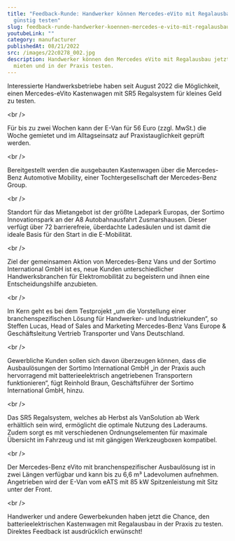 ```yaml
---
title: "Feedback-Runde: Handwerker können Mercedes-eVito mit Regalausbau jetzt
  günstig testen"
slug: feedback-runde-handwerker-koennen-mercedes-e-vito-mit-regalausbau-jetzt-guenstig-testen
youtubeLink: ""
category: manufacturer
publishedAt: 08/21/2022
src: /images/22c0278_002.jpg
description: Handwerker können den Mercedes eVito mit Regalausbau jetzt günstig
  mieten und in der Praxis testen.
---
```

Interessierte Handwerksbetriebe haben seit August 2022 die Möglichkeit, einen Mercedes-eVito Kastenwagen mit SR5 Regalsystem für kleines Geld zu testen.

<﻿br />

Für bis zu zwei Wochen kann der E-Van für 56 Euro (zzgl. MwSt.) die Woche gemietet und im Alltagseinsatz auf Praxistauglichkeit geprüft werden.

<﻿br />

Bereitgestellt werden die ausgebauten Kastenwagen über die Mercedes-Benz Automotive Mobility, einer Tochtergesellschaft der Mercedes-Benz Group.

<﻿br />

Standort für das Mietangebot ist der größte Ladepark Europas, der Sortimo Innovationspark an der A8 Autobahnausfahrt Zusmarshausen. Dieser verfügt über 72 barrierefreie, überdachte Ladesäulen und ist damit die ideale Basis für den Start in die E-Mobilität.

<﻿br />

Ziel der gemeinsamen Aktion von Mercedes-Benz Vans und der Sortimo International GmbH ist es, neue Kunden unterschiedlicher Handwerksbranchen für Elektromobilität zu begeistern und ihnen eine Entscheidungshilfe anzubieten.

<﻿br />

Im Kern geht es bei dem Testprojekt „um die Vorstellung einer branchenspezifischen Lösung für Handwerker- und Industriekunden“, so Steffen Lucas, Head of Sales and Marketing Mercedes-Benz Vans Europe & Geschäftsleitung Vertrieb Transporter und Vans Deutschland.

<﻿br />

Gewerbliche Kunden sollen sich davon überzeugen können, dass die Ausbaulösungen der Sortimo International GmbH „in der Praxis auch hervorragend mit batterieelektrisch angetriebenen Transportern funktionieren“, fügt Reinhold Braun, Geschäftsführer der Sortimo International GmbH, hinzu.

<﻿br />

Das SR5 Regalsystem, welches ab Herbst als VanSolution ab Werk erhältlich sein wird, ermöglicht die optimale Nutzung des Laderaums. Zudem sorgt es mit verschiedenen Ordnungselementen für maximale Übersicht im Fahrzeug und ist mit gängigen Werkzeugboxen kompatibel.

<﻿br />

Der Mercedes-Benz eVito mit branchenspezifischer Ausbaulösung ist in zwei Längen verfügbar und kann bis zu 6,6 m³ Ladevolumen aufnehmen. Angetrieben wird der E-Van vom eATS mit 85 kW Spitzenleistung mit Sitz unter der Front.

<﻿br />

Handwerker und andere Gewerbekunden haben jetzt die Chance, den batterieelektrischen Kastenwagen mit Regalausbau in der Praxis zu testen. Direktes Feedback ist ausdrücklich erwünscht!